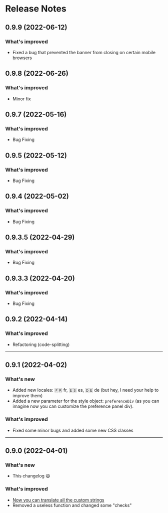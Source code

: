 # Release Notes

## 0.9.9 (2022-06-12)

### What's improved

- Fixed a bug that prevented the banner from closing on certain mobile browsers

## 0.9.8 (2022-06-26)

### What's improved

- Minor fix

## 0.9.7 (2022-05-16)

### What's improved

- Bug Fixing

## 0.9.5 (2022-05-12)

### What's improved

- Bug Fixing

## 0.9.4 (2022-05-02)

### What's improved

- Bug Fixing

## 0.9.3.5 (2022-04-29)

### What's improved

- Bug Fixing

## 0.9.3.3 (2022-04-20)

### What's improved

- Bug Fixing

## 0.9.2 (2022-04-14)

### What's improved

- Refactoring (code-splitting)

<hr/>

## 0.9.1 (2022-04-02)

### What's new

- Added new locales: 🇫🇷 fr, 🇪🇸 es, 🇩🇪 de (but hey, I need your help to improve them)
- Added a new parameter for the style object: `preferenceDiv` (as you can imagine now you can customize the preference panel div).

### What's improved

- Fixed some minor bugs and added some new CSS classes

<hr>

## 0.9.0 (2022-04-01)

### What's new

- This changelog 😄

### What's improved

- [Now you can translate all the custom strings](https://github.com/francescomugnai/just-good-cookies/wiki/How-to-translate-the-custom-strings-and-make-JGC-fully-multilingual) <br/>
- Removed a useless function and changed some "checks"
